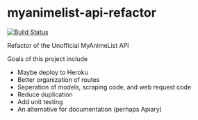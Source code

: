 myanimelist-api-refactor
========================

[![Build Status](https://secure.travis-ci.org/astraldragon/myanimelist-api-refactor.png)](https://travis-ci.org/astraldragon/myanimelist-api-refactor)

Refactor of the Unofficial MyAnimeList API

Goals of this project include

- Maybe deploy to Heroku
- Better organization of routes
- Seperation of models, scraping code, and web request code
- Reduce duplication
- Add unit testing
- An alternative for documentation (perhaps Apiary)